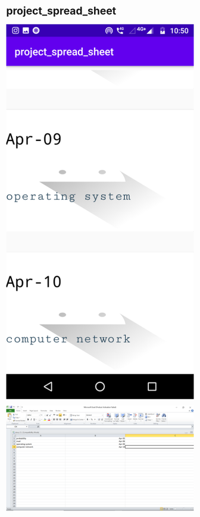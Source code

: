 # project_spread_sheet
![Image description](https://github.com/som23ya/project_spread_sheet/blob/master/project_spread_sheet-master/pic.png)

![Image description](https://github.com/som23ya/project_spread_sheet/blob/master/project_spread_sheet-master/pic2.png)
